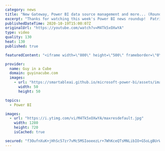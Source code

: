 ```yaml
---
category: news
title: "New Gateway, Power BI data source management and more... (Roundup | October 19, 2020)"
excerpt: "Thanks for watching this week's Power BI news roundup!  Patrick's tech video: https://guyinacu.be/levelupdrill Adam's tech video: https://guyinacu.be/teamsapp  Live Stream Clips: https://guyinacu.be/clips  🔴 Live Replay: https://guyinacu.be/live029  📢 Become a member: https://guyinacu.be/membership"
publishedDateTime: 2020-10-19T15:00:07Z
originalUrl: "https://youtube.com/watch?v=M4Tk5xOXwYA"
type: video
quality: 130
heat: 130
published: true

featuredContent: "<iframe width=\"800\" height=\"500\" frameborder=\"0\" src=\"https://www.youtube.com/embed/M4Tk5xOXwYA\" allow=\"accelerometer; autoplay; encrypted-media; gyroscope; picture-in-picture\" allowfullscreen></iframe>"

provider:
  name: Guy in a Cube
  domain: guyinacube.com
  images:
    - url: "https://smartableai.github.io/microsoft-power-bi/assets/images/organizations/guyinacube.com-50x50.jpg"
      width: 50
      height: 50

topics:
  - Power BI

images:
  - url: "https://i.ytimg.com/vi/M4Tk5xOXwYA/maxresdefault.jpg"
    width: 1280
    height: 720
    isCached: true

secured: "f3OufnXuK+jHhSc57zr7vMc5MSIooeezLr+7WhKceQTsMNLibIO+G5oLgBUrWHmL/ZSH+Yw5aql2j++tbVEbJPFpNrbiFc3zZJQyvC+WWz7GJUtt2lyayUHp8VqLYjuAQgQo3cUh67nbF2EqS9xeB0K4Ii/BlD6Yv5qvCnN6HSBbR/NtszWxo0Bxzerl/0Umxbr4j/fxtwQi4SHY+0XaLkjdO0Z+knF3jdCkrvcWA6AaAHd6WJTR2tVrd2J4W/XZFKvDR6pZ9cCckhmgWnk0LyEvhb/byFbGrUwVRBG2nYvwBURHW7d6e8HJIoQiStEqE0P5zmw+e6BO2+iCjUB8j3V0O1JgvBiiZ/+1RRNEncI03Rj/mJ4kc8POSpMCJwugDpC8heGfSk86D8A6Bu4ZFMiu4tE9fRxFTedqqTvq+2I=;wXlhKCczjkptmku6G9dFsA=="
---
```


